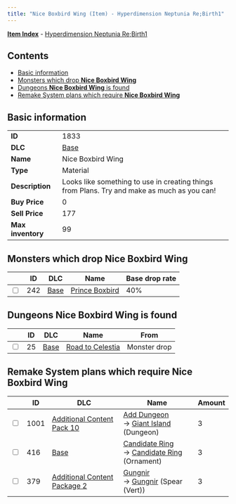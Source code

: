 ```yaml
---
title: "Nice Boxbird Wing (Item) - Hyperdimension Neptunia Re;Birth1"
---
```


[**Item Index**](/neptunia/rb1/item/index.html) - [Hyperdimension Neptunia Re;Birth1](/neptunia/rb1)

## Contents

- [Basic information](#basic-information)
- [Monsters which drop **Nice Boxbird Wing**](#monsters-which-drop-nice-boxbird-wing)
- [Dungeons **Nice Boxbird Wing** is found](#dungeons-nice-boxbird-wing-is-found)
- [Remake System plans which require **Nice Boxbird Wing**](#remake-system-plans-which-require-nice-boxbird-wing)

## Basic information

|   |   |
| -- | -- |
| **ID** | 1833 |
| **DLC** | [Base](/neptunia/rb1/dlc/1-base.html) |
| **Name** | Nice Boxbird Wing |
| **Type** | Material |
| **Description** | Looks like something to use in creating things from Plans. Try and make as much as you can! |
| **Buy Price** | 0 |
| **Sell Price** | 177 |
| **Max inventory** | 99 |

## Monsters which drop **Nice Boxbird Wing**

|    | ID | DLC | Name | Base drop rate |
| -- | -- | --- | ---- | -------------- |
| <input type="checkbox" id="rb1-monster-1-242" class="trackbox" /> | 242 | [Base](/neptunia/rb1/dlc/1-base.html) | [Prince Boxbird](/neptunia/rb1/monster/1-242-prince-boxbird.html) | 40% |

## Dungeons **Nice Boxbird Wing** is found

|    | ID | DLC | Name | From |
| -- | -- | --- | ---- | ---- |
| <input type="checkbox" id="rb1-dungeon-1-25" class="trackbox" /> | 25 | [Base](/neptunia/rb1/dlc/1-base.html) | [Road to Celestia](/neptunia/rb1/dungeon/1-25-road-to-celestia.html) | Monster drop |

## Remake System plans which require **Nice Boxbird Wing**

|    | ID | DLC | Name | Amount |
| -- | -- | --- | ---- | ------ |
| <input type="checkbox" id="rb1-remake-19-1001" class="trackbox" /> | 1001 | [Additional Content Pack 10](/neptunia/rb1/dlc/19-pack10.html) | [Add Dungeon](/neptunia/rb1/remake/19-1001-add-dungeon.html)<br />→ [Giant Island](/neptunia/rb1/dungeon/19-301-giant-island.html) (Dungeon) | 3 |
| <input type="checkbox" id="rb1-remake-1-416" class="trackbox" /> | 416 | [Base](/neptunia/rb1/dlc/1-base.html) | [Candidate Ring](/neptunia/rb1/remake/1-416-candidate-ring.html)<br />→ [Candidate Ring](/neptunia/rb1/item/1-2744-candidate-ring.html) (Ornament) | 3 |
| <input type="checkbox" id="rb1-remake-11-379" class="trackbox" /> | 379 | [Additional Content Package 2](/neptunia/rb1/dlc/11-pack2.html) | [Gungnir](/neptunia/rb1/remake/11-379-gungnir.html)<br />→ [Gungnir](/neptunia/rb1/item/11-2119-gungnir.html) (Spear (Vert)) | 3 |